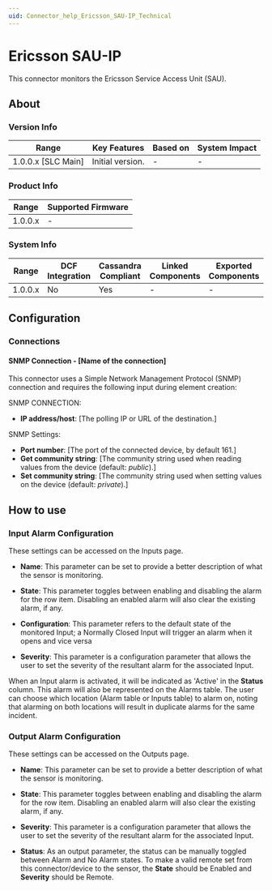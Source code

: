 ```yaml
---
uid: Connector_help_Ericsson_SAU-IP_Technical
---
```


# Ericsson SAU-IP

This connector monitors the Ericsson Service Access Unit (SAU).

## About

### Version Info

| Range              | Key Features                                                                                      | Based on | System Impact |
|--------------------|---------------------------------------------------------------------------------------------------|----------|---------------|
| 1.0.0.x [SLC Main] | Initial version.                                                                                  | -        | -             |

### Product Info

| Range     | Supported Firmware     |
|-----------|------------------------|
| 1.0.0.x   | -		                 |

### System Info

| Range   | DCF Integration | Cassandra Compliant | Linked Components | Exported Components |
|---------|-----------------|---------------------|-------------------|---------------------|
| 1.0.0.x | No              | Yes                 | -                 | -                   |

## Configuration

### Connections

#### SNMP Connection - [Name of the connection]

This connector uses a Simple Network Management Protocol (SNMP) connection and requires the following input during element creation:

SNMP CONNECTION:

- **IP address/host**: [The polling IP or URL of the destination.]

SNMP Settings:

- **Port number**: [The port of the connected device, by default 161.]
- **Get community string**: [The community string used when reading values from the device (default: *public*).]
- **Set community string**: [The community string used when setting values on the device (default: *private*).]

## How to use

### Input Alarm Configuration
These settings can be accessed on the Inputs page.
- **Name**: This parameter can be set to provide a better description of what the sensor is monitoring.

- **State**: This parameter toggles between enabling and disabling the alarm for the row item. Disabling an enabled alarm will also clear the existing alarm, if any.

- **Configuration**: This parameter refers to the default state of the monitored Input; a Normally Closed Input will trigger an alarm when it opens and vice versa

- **Severity**: This parameter is a configuration parameter that allows the user to set the severity of the resultant alarm for the associated Input.

When an Input alarm is activated, it will be indicated as 'Active' in the **Status** column. This alarm will also be represented on the Alarms table.
The user can choose which location (Alarm table or Inputs table) to alarm on, noting that alarming on both locations will result in duplicate alarms for the same incident.

### Output Alarm Configuration
These settings can be accessed on the Outputs page.
- **Name**: This parameter can be set to provide a better description of what the sensor is monitoring.

- **State**: This parameter toggles between enabling and disabling the alarm for the row item. Disabling an enabled alarm will also clear the existing alarm, if any.

- **Severity**: This parameter is a configuration parameter that allows the user to set the severity of the resultant alarm for the associated Input.

- **Status**: As an output parameter, the status can be manually toggled between Alarm and No Alarm states. To make a valid remote set from this connector/device to the sensor, the **State** should be Enabled and **Severity** should be Remote.

